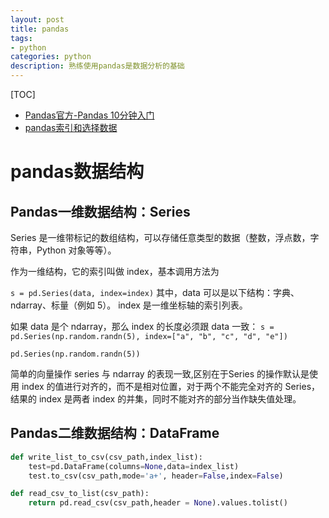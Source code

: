 ```yaml
---
layout: post
title: pandas
tags:
- python
categories: python
description: 熟练使用pandas是数据分析的基础
---
```


[TOC]

* [Pandas官方-Pandas 10分钟入门](https://pandas.pydata.org/pandas-docs/stable/getting_started/10min.html)
* [pandas索引和选择数据](https://pandas.pydata.org/pandas-docs/stable/user_guide/indexing.html)

# pandas数据结构

## Pandas一维数据结构：Series

Series 是一维带标记的数组结构，可以存储任意类型的数据（整数，浮点数，字符串，Python 对象等等）。

作为一维结构，它的索引叫做 index，基本调用方法为

`s = pd.Series(data, index=index)`
其中，data 可以是以下结构：字典、ndarray、标量（例如 5）。
index 是一维坐标轴的索引列表。

如果 data 是个 ndarray，那么 index 的长度必须跟 data 一致：
`s = pd.Series(np.random.randn(5), index=["a", "b", "c", "d", "e"])`

`pd.Series(np.random.randn(5))`

简单的向量操作 series 与 ndarray 的表现一致,区别在于Series 的操作默认是使用 index 的值进行对齐的，而不是相对位置，对于两个不能完全对齐的 Series，结果的 index 是两者 index 的并集，同时不能对齐的部分当作缺失值处理。

## Pandas二维数据结构：DataFrame



```python
def write_list_to_csv(csv_path,index_list):
    test=pd.DataFrame(columns=None,data=index_list)
    test.to_csv(csv_path,mode='a+', header=False,index=False)

def read_csv_to_list(csv_path):
    return pd.read_csv(csv_path,header = None).values.tolist()
```
